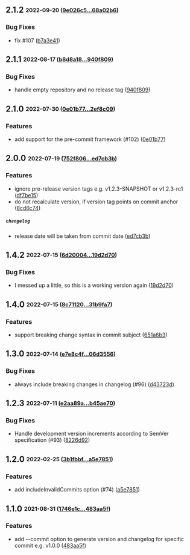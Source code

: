 ## **2.1.2** <sub><sup>2022-09-20 ([9e026c5...68a02b6](https://github.com/qoomon/git-conventional-commits/compare/9e026c5...68a02b6?diff=split))</sup></sub>

### Bug Fixes
*  fix \#107 ([b7a3e41](https://github.com/qoomon/git-conventional-commits/commit/b7a3e41))


## **2.1.1** <sub><sup>2022-08-17 ([b8d8a18...940f809](https://github.com/qoomon/git-conventional-commits/compare/b8d8a18...940f809?diff=split))</sup></sub>

### Bug Fixes
*  handle empty repository and no release tag ([940f809](https://github.com/qoomon/git-conventional-commits/commit/940f809))


## **2.1.0** <sub><sup>2022-07-30 ([0e01b77...2ef8c09](https://github.com/qoomon/git-conventional-commits/compare/0e01b77...2ef8c09?diff=split))</sup></sub>

### Features
*  add support for the pre-commit framework (#102) ([0e01b77](https://github.com/qoomon/git-conventional-commits/commit/0e01b77))


## **2.0.0** <sub><sup>2022-07-19 ([752f806...ed7cb3b](https://github.com/qoomon/git-conventional-commits/compare/752f806...ed7cb3b?diff=split))</sup></sub>

### Features
*  ignore pre-release version tags e.g. v1.2.3-SNAPSHOT or v1.2.3-rc1 ([df7be15](https://github.com/qoomon/git-conventional-commits/commit/df7be15))
*  do not recalculate version, if version tag points on commit anchor ([8cd6c74](https://github.com/qoomon/git-conventional-commits/commit/8cd6c74))

##### `changelog`
*  release date will be taken from commit date ([ed7cb3b](https://github.com/qoomon/git-conventional-commits/commit/ed7cb3b))


## **1.4.2** <sub><sup>2022-07-15 ([6d20004...19d2d70](https://github.com/qoomon/git-conventional-commits/compare/6d20004...19d2d70?diff=split))</sup></sub>

### Bug Fixes
*  I messed up a little, so this is a working version again ([19d2d70](https://github.com/qoomon/git-conventional-commits/commit/19d2d70))


## **1.4.0** <sub><sup>2022-07-15 ([8c71120...31b9fa7](https://github.com/qoomon/git-conventional-commits/compare/8c71120...31b9fa7?diff=split))</sup></sub>

### Features
*  support breaking change syntax in commit subject ([651a6b3](https://github.com/qoomon/git-conventional-commits/commit/651a6b3))


## **1.3.0** <sub><sup>2022-07-14 ([e7e8c4f...06d3556](https://github.com/qoomon/git-conventional-commits/compare/e7e8c4f...06d3556?diff=split))</sup></sub>

### Bug Fixes
*  always include breaking changes in changelog \(\#96\) ([d43723d](https://github.com/qoomon/git-conventional-commits/commit/d43723d))


## **1.2.3** <sub><sup>2022-07-11 ([e2aa89a...b45ae70](https://github.com/qoomon/git-conventional-commits/compare/e2aa89a...b45ae70?diff=split))</sup></sub>

### Bug Fixes
*  Handle development version increments according to SemVer specification \(\#93\) ([8226d92](https://github.com/qoomon/git-conventional-commits/commit/8226d92))


## **1.2.0** <sub><sup>2022-02-25 ([3b1fbbf...a5e7851](https://github.com/qoomon/git-conventional-commits/compare/3b1fbbf...a5e7851?diff=split))</sup></sub>

### Features
*  add includeInvalidCommits option \(\#74\) ([a5e7851](https://github.com/qoomon/git-conventional-commits/commit/a5e7851))


## **1.1.0** <sub><sup>2021-08-31 ([1746e1c...483aa5f](https://github.com/qoomon/git-conventional-commits/compare/1746e1c...483aa5f?diff=split))</sup></sub>

### Features
*  add \-\-commit option to generate version and changelog for specific commit e\.g\. v1\.0\.0 ([483aa5f](https://github.com/qoomon/git-conventional-commits/commit/483aa5f))
